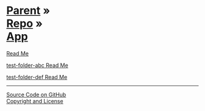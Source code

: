 [Parent](../../index.html ) &raquo;<br>[Repo]( ../index.html ) &raquo;<br>[App]( ./index.html )
=================================================================================================

<p id=rm >
	<a href=JavaScript:displayPage("#readme.md#rm"); >Read Me</a>
</p>



<p id=abc >
	<a href=JavaScript:displayPage("#../test-folder-abc/readme.md#abc"); >test-folder-abc Read Me</a>
</p>

<p id=def >
	<a href=JavaScript:displayPage("#../test-folder-def/readme.md#def"); >test-folder-def Read Me</a>
</p>



****

[Source Code on GitHub]( https://github.com/xxx/ )  
[Copyright and License]( https://github.com/xxx/jaanga.github.io/blob/master/jaanga-copyright-and-mit-license.md )